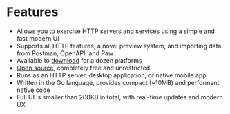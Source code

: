 # Features

- Allows you to exercise HTTP servers and services using a simple and fast modern UI
- Supports all HTTP features, a novel preview system, and importing data from Postman, OpenAPI, and Paw
- Available to <a class="body-l" href="/download">download</a> for a dozen platforms
- <a class="body-l" href="https://github.com/kyleu/npn">Open source</a>, completely free and unrestricted
- Runs as an HTTP server, desktop application, or native mobile app
- Written in the Go language, provides compact (~10MB) and performant native code
- Full UI is smaller than 200KB in total, with real-time updates and modern UX
